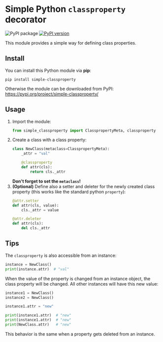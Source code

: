 # Simple Python `classproperty` decorator

![PyPI package](https://github.com/mammo0/py-simple-classproperty/workflows/PyPI%20package/badge.svg)
[![PyPI version](https://badge.fury.io/py/simple-classproperty.svg)](https://badge.fury.io/py/simple-classproperty)

This module provides a simple way for defining class properties.


## Install

You can install this Python module via **pip**:
```shell
pip install simple-classproperty
```

Otherwise the module can be downloaded from PyPI: https://pypi.org/project/simple-classproperty/


## Usage

1. Import the module:
   ```python
   from simple_classproperty import ClasspropertyMeta, classproperty
   ```
2. Create a class with a class property:
   ```python
   class NewClass(metaclass=ClasspropertyMeta):
       _attr = "val"

       @classproperty
       def attr(cls):
           return cls._attr
   ```
   **Don't forget to set the `metaclass`!**
3. **(Optional)** Define also a setter and deleter for the newly created class property (this works like the standard python `property`):
   ```python
   @attr.setter
   def attr(cls, value):
       cls._attr = value

   @attr.deleter
   def attr(cls):
       del cls._attr
   ```


## Tips

The `classproperty` is also accessible from an instance:
```python
instance = NewClass()
print(instance.attr)  # "val"
```

When the value of the property is changed from an instance object, the class property will be changed. All other instances will have this new value:
```python
instance1 = NewClass()
instance2 = NewClass()

instance1.attr = "new"

print(instance1.attr)  # "new"
print(instance1.attr)  # "new"
print(NewClass.attr)   # "new"
```

This behavior is the same when a property gets deleted from an instance.
